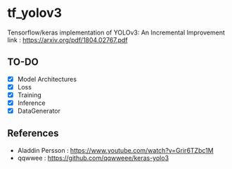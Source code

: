 # tf_yolov3
Tensorflow/keras implementation of YOLOv3: An Incremental Improvement
link : https://arxiv.org/pdf/1804.02767.pdf
## TO-DO
- [x] Model Architectures
- [x] Loss
- [x] Training
- [x] Inference
- [x] DataGenerator 

## References
- Aladdin Persson : https://www.youtube.com/watch?v=Grir6TZbc1M
- qqwwee : https://github.com/qqwweee/keras-yolo3 

